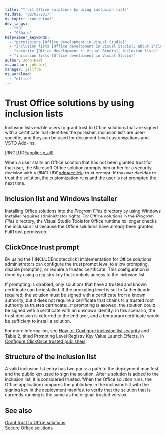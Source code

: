 ```yaml
---
title: "Trust Office solutions by using inclusion lists"
ms.date: "02/02/2017"
ms.topic: "conceptual"
dev_langs: 
  - "VB"
  - "CSharp"
helpviewer_keywords: 
  - "permissions [Office development in Visual Studio]"
  - "inclusion lists [Office development in Visual Studio], about inclusion lists"
  - "security [Office development in Visual Studio], inclusion lists"
  - "inclusion lists [Office development in Visual Studio]"
author: John-Hart
ms.author: johnhart
manager: jillfra
ms.workload: 
  - "office"
---
```

# Trust Office solutions by using inclusion lists
  Inclusion lists enable users to grant trust to Office solutions that are signed with a certificate that identifies the publisher. Inclusion lists are user-specific, and they can be used for document-level customizations and VSTO Add-ins.  
  
 [!INCLUDE[appliesto_all](../vsto/includes/appliesto-all-md.md)]  
  
 When a user starts an Office solution that has not been granted trust for that user, the Microsoft Office solution prompts him or her for a security decision with a [!INCLUDE[ndptecclick](../vsto/includes/ndptecclick-md.md)] trust prompt. If the user decides to trust the solution, the customization runs and the user is not prompted the next time.  
  
## Inclusion list and Windows Installer  
 Installing Office solutions into the *Program Files* directory by using Windows Installer requires administrator rights. For Office solutions in the *Program Files* directory, the Visual Studio Tools for Office runtime no longer checks the inclusion list because the Office solutions have already been granted FullTrust permission.  
  
## ClickOnce trust prompt  
 By using the [!INCLUDE[ndptecclick](../vsto/includes/ndptecclick-md.md)] implementation for Office solutions, administrators can configure the trust prompt level to allow prompting, disable prompting, or require a trusted certificate. This configuration is done by using a registry key that controls access to the inclusion list.  
  
 If prompting is disabled, only solutions that have a trusted and known certificate can be installed. If the prompting level is set to Authenticode required, the solution must be signed with a certificate from a known authority, but it does not require a certificate that chains to a trusted root authority (a trusted certificate). If prompting is allowed, the solution could be signed with a certificate with an unknown identity. In this scenario, the trust decision is deferred to the end user, and a temporary certificate would be sufficient to install a solution.  
  
 For more information, see [How to: Configure inclusion list security](../vsto/how-to-configure-inclusion-list-security.md) and Table 2, titled Prompting Level Registry Key Value Launch Effects, in [Configure ClickOnce trusted publishers](http://go.microsoft.com/fwlink/?LinkId=94774).  
  
## Structure of the inclusion list  
 A valid inclusion list entry has two parts: a path to the deployment manifest, and the public key used to sign the solution. After a solution is added to the inclusion list, it is considered trusted. When the Office solution runs, the Office application compares the public key in the inclusion list with the signing key in the deployment manifest to verify that the solution that is currently running is the same as the original trusted version.  
  
## See also  
 [Grant trust to Office solutions](../vsto/granting-trust-to-office-solutions.md)   
 [Secure Office solutions](../vsto/securing-office-solutions.md)  
